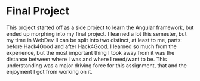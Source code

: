 # Final Project

This project started off as a side project to learn the Angular framework, but ended 
up morphing into my final project. I learned a lot this semester, but my time in WebDev II
can be split into two distinct, at least to me, parts: before Hack4Good and after Hack4Good.
I learned so much from the experience, but the most important thing I took away from it was
the distance between where I was and where I need/want to be. This understanding was a major
driving force for this assignment, that and the enjoyment I got from working on it.

